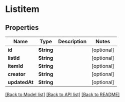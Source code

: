 # Listitem

## Properties
Name | Type | Description | Notes
------------ | ------------- | ------------- | -------------
**id** | **String** |  | [optional] 
**listId** | **String** |  | [optional] 
**itemId** | **String** |  | [optional] 
**creator** | **String** |  | [optional] 
**updatedAt** | **String** |  | [optional] 

[[Back to Model list]](../README.md#documentation-for-models) [[Back to API list]](../README.md#documentation-for-api-endpoints) [[Back to README]](../README.md)


